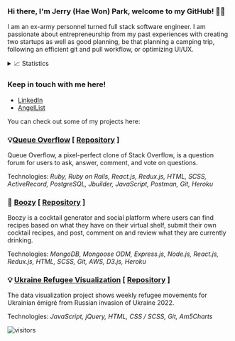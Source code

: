 ### Hi there, I'm Jerry (Hae Won) Park, welcome to my GitHub! 👩‍💻
I am an ex-army personnel turned full stack software engineer. I am passionate about entrepreneurship from my past experiences with creating two startups as well as good planning, be that planning a camping trip, following an efficient git and pull workflow, or optimizing UI/UX.

<details>
 <summary>📈 Statistics</summary>
<br />
<img alt="Jerry's GitHub Top Languages" src="https://github-readme-stats.vercel.app/api/top-langs/?username=haewon6640&theme=bear" />
<br />
<img alt="Pamm-j's GitHub Stats" src="https://github-readme-stats.vercel.app/api?username=haewon6640&show_icons=true&theme=bear" />
</details>

### Keep in touch with me here!
  * <a href="https://www.linkedin.com/in/jerry-park-64820714a/">LinkedIn</a>
  * <a href="https://angel.co/u/jerry-park-4">AngelList</a>

You can check out some of my projects here: 
<h3>💡<a href="https://flow-over-stack-3000.herokuapp.com">Queue Overflow</a> [ <a href="https://github.com/haewon6640/Queue-Overflow/">Repository</a> ]</h3> 

Queue Overflow, a pixel-perfect clone of Stack Overflow, is a question forum for users to ask,  answer, comment, and vote on questions.

Technologies: *Ruby, Ruby on Rails, React.js, Redux.js, HTML, SCSS, ActiveRecord, PostgreSQL, Jbuilder, JavaScript, Postman, Git, Heroku*

<h3>🍹 <a href="https://boozy1.herokuapp.com/">Boozy</a> [ <a href="https://github.com/haewon6640/Boozy">Repository</a> ]</h3>

Boozy is a cocktail generator and social platform where users can find recipes based on what they have on their virtual shelf, submit their own cocktail recipes, and post, comment on and review what they are currently drinking.

Technologies: *MongoDB, Mongoose ODM, Express.js, Node.js, React.js, Redux.js, HTML, SCSS, Git, AWS, D3.js, Heroku*

<h3>💡 <a href="https://haewon6640.github.io/Ukraine-Refugee-Visualization/">Ukraine Refugee Visualization</a> [ <a href="https://github.com/haewon6640/Ukraine-Refugee-Visualization">Repository</a> ]</h3>

The data visualization project shows weekly refugee movements for Ukrainian émigré from Russian invasion of Ukraine 2022.

Technologies: *JavaScript, jQuery, HTML, CSS / SCSS, Git, Am5Charts*
<br />

![visitors](https://visitor-badge.glitch.me/badge?page_id=page.id)
<!--
**haewon6640/haewon6640** is a ✨ _special_ ✨ repository because its `README.md` (this file) appears on your GitHub profile.

Here are some ideas to get you started:

- 🔭 I’m currently working on ...
- 🌱 I’m currently learning ...
- 👯 I’m looking to collaborate on ...
- 🤔 I’m looking for help with ...
- 💬 Ask me about ...
- 📫 How to reach me: ...
- 😄 Pronouns: ...
- ⚡ Fun fact: ...
-->
